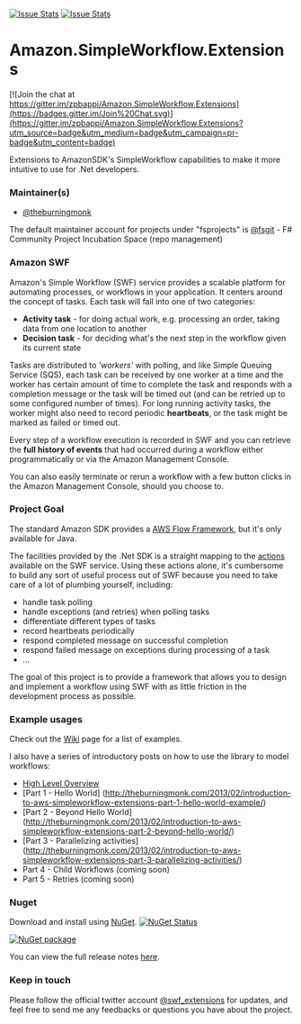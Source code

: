 [![Issue Stats](http://issuestats.com/github/fsprojects/Amazon.SimpleWorkflow.Extensions/badge/issue)](http://issuestats.com/github/fsprojects/Amazon.SimpleWorkflow.Extensions)
[![Issue Stats](http://issuestats.com/github/fsprojects/Amazon.SimpleWorkflow.Extensions/badge/pr)](http://issuestats.com/github/fsprojects/Amazon.SimpleWorkflow.Extensions)

Amazon.SimpleWorkflow.Extensions
==================================

[![Join the chat at https://gitter.im/zpbappi/Amazon.SimpleWorkflow.Extensions](https://badges.gitter.im/Join%20Chat.svg)](https://gitter.im/zpbappi/Amazon.SimpleWorkflow.Extensions?utm_source=badge&utm_medium=badge&utm_campaign=pr-badge&utm_content=badge)

Extensions to AmazonSDK's SimpleWorkflow capabilities to make it more intuitive to use for .Net developers.


### Maintainer(s)

- [@theburningmonk](https://github.com/theburningmonk)

The default maintainer account for projects under "fsprojects" is [@fsgit](https://github.com/fsgit) - F# Community Project Incubation Space (repo management)


### Amazon SWF ###
Amazon's Simple Workflow (SWF) service provides a scalable platform for automating processes, or workflows in your application.
It centers around the concept of tasks. Each task will fall into one of two categories:
* __Activity task__ - for doing actual work, e.g. processing an order, taking data from one location to another
* __Decision task__ - for deciding what's the next step in the workflow given its current state

Tasks are distributed to _'workers'_ with polling, and like Simple Queuing Service (SQS), each task can be received by one worker at a time and the worker has certain amount of time to complete the task and responds with a completion message or the task will be timed out (and can be retried up to some configured number of times). For long running activity tasks, the worker might also need to record periodic __heartbeats__, or the task might be marked as failed or timed out.

Every step of a workflow execution is recorded in SWF and you can retrieve the __full history of events__ that had occurred during a workflow either programmatically or via the Amazon Management Console.

You can also easily terminate or rerun a workflow with a few button clicks in the Amazon Management Console, should you choose to.

### Project Goal ###
The standard Amazon SDK provides a [AWS Flow Framework](http://docs.aws.amazon.com/amazonswf/latest/awsflowguide/welcome.html), but it's only available for Java.

The facilities provided by the .Net SDK is a straight mapping to the [actions](http://docs.aws.amazon.com/amazonswf/latest/apireference/Welcome.html) available on the SWF service. Using these actions alone, it's cumbersome to build any sort of useful process out of SWF because you need to take care of a lot of plumbing yourself, including:
* handle task polling
* handle exceptions (and retries) when polling tasks
* differentiate different types of tasks
* record heartbeats periodically
* respond completed message on successful completion
* respond failed message on exceptions during processing of a task
* ...

The goal of this project is to provide a framework that allows you to design and implement a workflow using SWF with as little friction in the development process as possible.

### Example usages ###
Check out the [Wiki](https://github.com/theburningmonk/Amazon.SimpleWorkflow.Extensions/wiki) page for a list of examples.

I also have a series of introductory posts on how to use the library to model workflows:
- [High Level Overview](http://theburningmonk.com/2013/02/making-amazon-simpleworkflow-simpler-to-work-with/)
- [Part 1 - Hello World] (http://theburningmonk.com/2013/02/introduction-to-aws-simpleworkflow-extensions-part-1-hello-world-example/)
- [Part 2 - Beyond Hello World] (http://theburningmonk.com/2013/02/introduction-to-aws-simpleworkflow-extensions-part-2-beyond-hello-world/)
- [Part 3 - Parallelizing activities] (http://theburningmonk.com/2013/02/introduction-to-aws-simpleworkflow-extensions-part-3-parallelizing-activities/)
- Part 4 - Child Workflows (coming soon)
- Part 5 - Retries (coming soon)

### Nuget ###
Download and install using [NuGet](https://nuget.org/packages/Amazon.SimpleWorkflow.Extensions). 
[![NuGet Status](http://img.shields.io/nuget/v/Amazon.SimpleWorkflow.Extensions.svg?style=flat)](https://www.nuget.org/packages/Amazon.SimpleWorkflow.Extensions/)

<a href="https://nuget.org/packages/Amazon.SimpleWorkflow.Extensions"><img src="http://theburningmonk.com/images/swf-extension-nuget-install.png" alt="NuGet package"/></a>

You can view the full release notes [here](https://github.com/theburningmonk/Amazon.SimpleWorkflow.Extensions/wiki/Release-Notes).

### Keep in touch
Please follow the official twitter account [@swf_extensions](https://twitter.com/swf_extensions) for updates, and feel free to send me any feedbacks or questions you have about the project.
